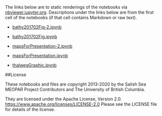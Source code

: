 The links below are to static renderings of the notebooks via
[nbviewer.jupyter.org](https://nbviewer.jupyter.org/).
Descriptions under the links below are from the first cell of the notebooks
(if that cell contains Markdown or raw text).

* [bathy201702Fig-2.ipynb](https://nbviewer.jupyter.org/github/SalishSeaCast/analysis-elise-2/blob/master/notebooks/graphics/bathy201702Fig-2.ipynb)  
    
* [bathy201702Fig.ipynb](https://nbviewer.jupyter.org/github/SalishSeaCast/analysis-elise-2/blob/master/notebooks/graphics/bathy201702Fig.ipynb)  
    
* [mapsForPresentation-2.ipynb](https://nbviewer.jupyter.org/github/SalishSeaCast/analysis-elise-2/blob/master/notebooks/graphics/mapsForPresentation-2.ipynb)  
    
* [mapsForPresentation.ipynb](https://nbviewer.jupyter.org/github/SalishSeaCast/analysis-elise-2/blob/master/notebooks/graphics/mapsForPresentation.ipynb)  
    
* [thalwegGraphic.ipynb](https://nbviewer.jupyter.org/github/SalishSeaCast/analysis-elise-2/blob/master/notebooks/graphics/thalwegGraphic.ipynb)  
    

##License

These notebooks and files are copyright 2013-2020
by the Salish Sea MEOPAR Project Contributors
and The University of British Columbia.

They are licensed under the Apache License, Version 2.0.
https://www.apache.org/licenses/LICENSE-2.0
Please see the LICENSE file for details of the license.

